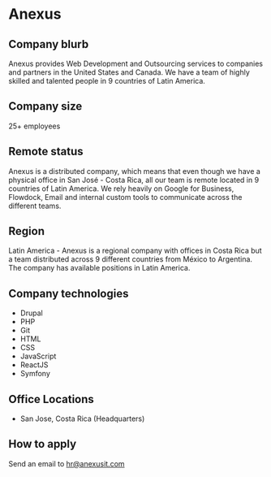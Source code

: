 # Anexus

## Company blurb

Anexus provides Web Development and Outsourcing services to companies and partners in the United States and Canada. We have a team of highly skilled and talented people in 9 countries of Latin America.

## Company size

25+ employees

## Remote status

Anexus is a distributed company, which means that even though we have a physical office in San José - Costa Rica, all our team is remote located in 9 countries of Latin America. We rely heavily on Google for Business, Flowdock, Email and internal custom tools to communicate across the different teams.

## Region

Latin America - Anexus is a regional company with offices in Costa Rica but a team distributed across 9 different countries from México to Argentina. The company has available positions in Latin America.

## Company technologies

- Drupal
- PHP
- Git
- HTML
- CSS
- JavaScript
- ReactJS
- Symfony

## Office Locations

- San Jose, Costa Rica (Headquarters)

## How to apply

Send an email to hr@anexusit.com
